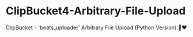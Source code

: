 # ClipBucket4-Arbitrary-File-Upload
ClipBucket - 'beats_uploader' Arbitrary File Upload (Python Version) 🐍❤
